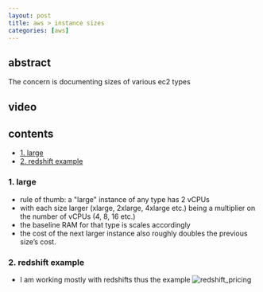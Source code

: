 ```yaml
---
layout: post
title: aws > instance sizes
categories: [aws]
---
```

## abstract
The concern is documenting sizes of various ec2 types

## video
## contents
<!-- TOC -->

- [1. large](#1-large)
- [2. redshift example](#2-redshift-example)

<!-- /TOC -->

### 1. large
* rule of thumb: a "large" instance of any type has 2 vCPUs
* with each size larger (xlarge, 2xlarge, 4xlarge etc.) being a multiplier on the number of vCPUs (4, 8, 16 etc.) 
* the baseline RAM for that type is scales accordingly
* the cost of the next larger instance also roughly doubles the previous size’s cost.


### 2. redshift example
* I am working mostly with redshifts thus the example
![redshift_pricing](../assets/img001293.png)
